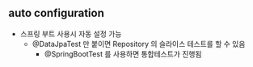 ## auto configuration
- 스프링 부트 사용시 자동 설정 가능
  - @DataJpaTest 만 붙이면 Repository 의 슬라이스 테스트를 할 수 있음
    - @SpringBootTest 를 사용하면 통합테스트가 진행됨